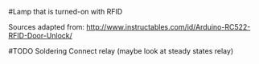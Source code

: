 #Lamp that is turned-on with RFID


Sources adapted from: http://www.instructables.com/id/Arduino-RC522-RFID-Door-Unlock/


#TODO 
Soldering
Connect relay (maybe look at steady states relay)

